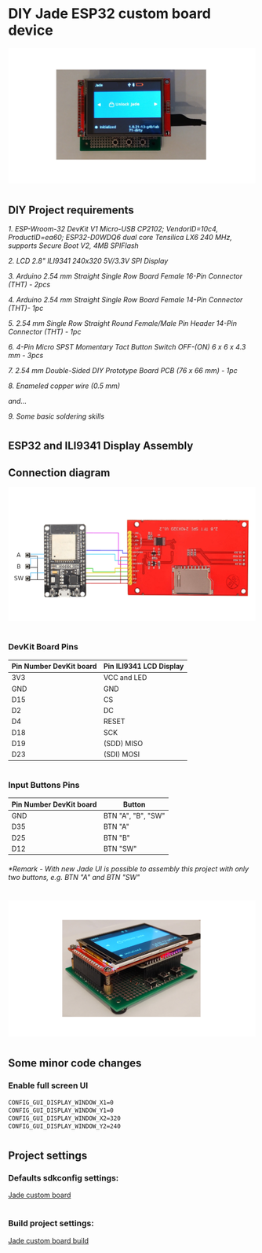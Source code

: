 # DIY Jade ESP32 custom board device


![](./img/devkitv1_2.png)

#

## DIY Project requirements


*1. ESP-Wroom-32 DevKit V1 Micro-USB CP2102; VendorID=10c4, ProductID=ea60; ESP32-D0WDQ6 dual core Tensilica LX6 240 MHz, supports Secure Boot V2, 4MB SPIFlash*

*2. LCD 2.8" ILI9341 240x320 5V/3.3V SPI Display*

*3. Arduino 2.54 mm Straight Single Row Board Female 16-Pin Connector (THT) - 2pcs*

*4. Arduino 2.54 mm Straight Single Row Board Female 14-Pin Connector (THT)- 1pc*

*5. 2.54 mm Single Row Straight Round Female/Male Pin Header 14-Pin Connector (THT) - 1pc*

*6. 4-Pin Micro SPST Momentary Tact Button Switch OFF-(ON) 6 x 6 x 4.3 mm - 3pcs*

*7. 2.54 mm Double-Sided DIY Prototype Board PCB (76 x 66 mm) - 1pc*

*8. Enameled copper wire (0.5 mm)*

*and...*

*9. Some basic soldering skills*

#

## ESP32 and ILI9341 Display Assembly


## Connection diagram 

![](./img/diagram.png)

#

### DevKit Board Pins

| Pin Number DevKit board | Pin ILI9341 LCD Display |
| ------------------------- | ----------------------- |
| 3V3 | VCC and LED |
| GND | GND |
| D15 | CS |
| D2 | DC |
| D4 | RESET |
| D18 | SCK |
| D19 | (SDD) MISO |
| D23 | (SDI) MOSI |

#

### Input Buttons Pins

|  Pin Number DevKit board  |         Button          |
| ------------------------ | ----------------------- |
| GND | BTN "A", "B", "SW" |
| D35 | BTN "A" |
| D25 | BTN "B" |
| D12 | BTN "SW" |

###### _*Remark - With new Jade UI is possible to assembly this project with only two buttons, e.g. BTN "A" and BTN "SW"_

#

![](./img/devkitv1_3.png)

#
## Some minor code changes

### Enable full screen UI

```
CONFIG_GUI_DISPLAY_WINDOW_X1=0
CONFIG_GUI_DISPLAY_WINDOW_Y1=0
CONFIG_GUI_DISPLAY_WINDOW_X2=320
CONFIG_GUI_DISPLAY_WINDOW_Y2=240
```

#

## Project settings
### Defaults sdkconfig settings:
[Jade custom board](./sdkconfig_devkitv1_custom_board.defaults)

#

### Build project settings:
[Jade custom board build](./devkitv1_custom_board_Kconfig.projbuild)

